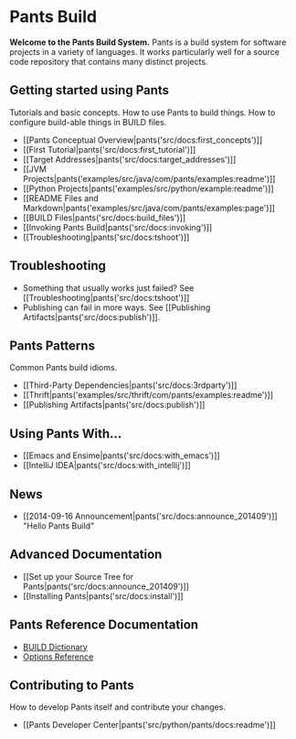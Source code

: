 Pants Build
===========

**Welcome to the Pants Build System.**
Pants is a build system for software projects in a variety of languages.
It works particularly well for a source code repository that contains
many distinct projects.

Getting started using Pants
---------------------------

Tutorials and basic concepts. How to use Pants to build things. How to
configure build-able things in BUILD files.

+ [[Pants Conceptual Overview|pants('src/docs:first_concepts')]]
+ [[First Tutorial|pants('src/docs:first_tutorial')]]
+ [[Target Addresses|pants('src/docs:target_addresses')]]
+ [[JVM Projects|pants('examples/src/java/com/pants/examples:readme')]]
+ [[Python Projects|pants('examples/src/python/example:readme')]]
+ [[README Files and Markdown|pants('examples/src/java/com/pants/examples:page')]]
+ [[BUILD Files|pants('src/docs:build_files')]]
+ [[Invoking Pants Build|pants('src/docs:invoking')]]
+ [[Troubleshooting|pants('src/docs:tshoot')]]

Troubleshooting
---------------

+   Something that usually works just failed? See
    [[Troubleshooting|pants('src/docs:tshoot')]]
+   Publishing can fail in more ways. See
    [[Publishing Artifacts|pants('src/docs:publish')]].

Pants Patterns
--------------

Common Pants build idioms.

+ [[Third-Party Dependencies|pants('src/docs:3rdparty')]]
+ [[Thrift|pants('examples/src/thrift/com/pants/examples:readme')]]
+ [[Publishing Artifacts|pants('src/docs:publish')]]

Using Pants With...
-------------------

+ [[Emacs and Ensime|pants('src/docs:with_emacs')]]
+ [[IntelliJ IDEA|pants('src/docs:with_intellij')]]

News
----

+ [[2014-09-16 Announcement|pants('src/docs:announce_201409')]]
  "Hello Pants Build"

Advanced Documentation
----------------------

+ [[Set up your Source Tree for Pants|pants('src/docs:announce_201409')]]
+ [[Installing Pants|pants('src/docs:install')]]

Pants Reference Documentation
-----------------------------

+ <a href="build_dictionary.html">BUILD Dictionary</a>
+ <a href="options_reference.html">Options Reference</a>

Contributing to Pants
---------------------

How to develop Pants itself and contribute your changes.

+ [[Pants Developer Center|pants('src/python/pants/docs:readme')]]
